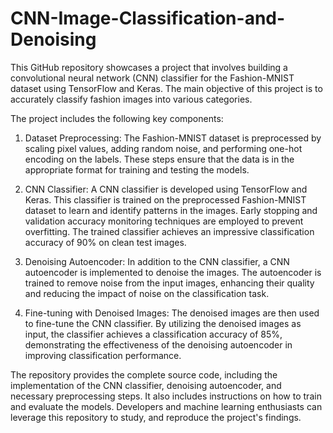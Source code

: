 # CNN-Image-Classification-and-Denoising
This GitHub repository showcases a project that involves building a convolutional neural network (CNN) classifier for the Fashion-MNIST dataset using TensorFlow and Keras. The main objective of this project is to accurately classify fashion images into various categories.

The project includes the following key components:

1. Dataset Preprocessing: The Fashion-MNIST dataset is preprocessed by scaling pixel values, adding random noise, and performing one-hot encoding on the labels. These steps ensure that the data is in the appropriate format for training and testing the models.

2. CNN Classifier: A CNN classifier is developed using TensorFlow and Keras. This classifier is trained on the preprocessed Fashion-MNIST dataset to learn and identify patterns in the images. Early stopping and validation accuracy monitoring techniques are employed to prevent overfitting. The trained classifier achieves an impressive classification accuracy of 90% on clean test images.

3. Denoising Autoencoder: In addition to the CNN classifier, a CNN autoencoder is implemented to denoise the images. The autoencoder is trained to remove noise from the input images, enhancing their quality and reducing the impact of noise on the classification task.

4. Fine-tuning with Denoised Images: The denoised images are then used to fine-tune the CNN classifier. By utilizing the denoised images as input, the classifier achieves a classification accuracy of 85%, demonstrating the effectiveness of the denoising autoencoder in improving classification performance.

The repository provides the complete source code, including the implementation of the CNN classifier, denoising autoencoder, and necessary preprocessing steps. It also includes instructions on how to train and evaluate the models. Developers and machine learning enthusiasts can leverage this repository to study, and  reproduce the project's findings.
